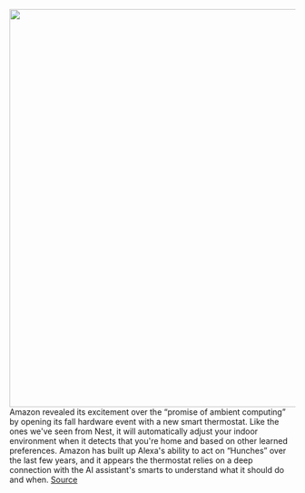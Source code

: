 <img src='https://cdn.vox-cdn.com/thumbor/bLsDroIeiza0KRWAFNsaI6ZNcfQ=/0x0:1496x862/1200x800/filters:focal(232x275:470x513)/cdn.vox-cdn.com/uploads/chorus_image/image/69920655/image__6_.0.png' width='700px' /><br/>
Amazon revealed its excitement over the “promise of ambient computing” by opening its fall hardware event with a new smart thermostat. Like the ones we've seen from Nest, it will automatically adjust your indoor environment when it detects that you're home and based on other learned preferences. Amazon has built up Alexa's ability to act on “Hunches” over the last few years, and it appears the thermostat relies on a deep connection with the AI assistant's smarts to understand what it should do and when.
<a href='https://www.theverge.com/2021/9/28/22692248/amazon-smart-thermostat-price-ambient-computer-alexa-preorder'> Source <a/>